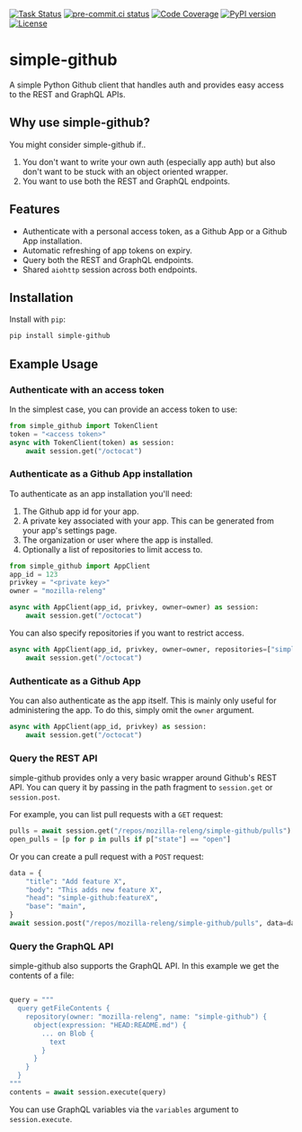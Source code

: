 [![Task Status](https://firefox-ci-tc.services.mozilla.com/api/github/v1/repository/mozilla-releng/simple-github-client/main/badge.svg)](https://firefox-ci-tc.services.mozilla.com/api/github/v1/repository/mozilla-releng/simple-github-client/main/latest)
[![pre-commit.ci status](https://results.pre-commit.ci/badge/github/mozilla-releng/simple-github-client/main.svg)](https://results.pre-commit.ci/latest/github/mozilla-releng/simple-github-client/main)
[![Code Coverage](https://codecov.io/gh/mozilla-releng/simple-github-client/branch/main/graph/badge.svg?token=GJIV52ZQNP)](https://codecov.io/gh/mozilla-releng/simple-github-client)
[![PyPI version](https://badge.fury.io/py/simple-github.svg)](https://badge.fury.io/py/simple-github)
[![License](https://img.shields.io/badge/license-MPL%202.0-orange.svg)](http://mozilla.org/MPL/2.0)

# simple-github

A simple Python Github client that handles auth and provides easy access to the
REST and GraphQL APIs.

## Why use simple-github?

You might consider simple-github if..

1. You don't want to write your own auth (especially app auth) but also don't
   want to be stuck with an object oriented wrapper.
2. You want to use both the REST and GraphQL endpoints.

## Features

- Authenticate with a personal access token, as a Github App or a Github App
  installation.
- Automatic refreshing of app tokens on expiry.
- Query both the REST and GraphQL endpoints.
- Shared `aiohttp` session across both endpoints.

## Installation

Install with `pip`:

```bash
pip install simple-github
```

## Example Usage

### Authenticate with an access token

In the simplest case, you can provide an access token to use:

```python
from simple_github import TokenClient
token = "<access token>"
async with TokenClient(token) as session:
    await session.get("/octocat")
```

### Authenticate as a Github App installation

To authenticate as an app installation you'll need:

1. The Github app id for your app.
2. A private key associated with your app. This can be generated from your
   app's settings page.
3. The organization or user where the app is installed.
4. Optionally a list of repositories to limit access to.

```python
from simple_github import AppClient
app_id = 123
privkey = "<private key>"
owner = "mozilla-releng"

async with AppClient(app_id, privkey, owner=owner) as session:
    await session.get("/octocat")
```

You can also specify repositories if you want to restrict access.

```python
async with AppClient(app_id, privkey, owner=owner, repositories=["simple-github"]) as session:
    await session.get("/octocat")
```

### Authenticate as a Github App

You can also authenticate as the app itself. This is mainly only useful for
administering the app. To do this, simply omit the `owner` argument.

```python
async with AppClient(app_id, privkey) as session:
    await session.get("/octocat")
```

### Query the REST API

simple-github provides only a very basic wrapper around Github's REST API. You can
query it by passing in the path fragment to `session.get` or `session.post`.

For example, you can list pull requests with a `GET` request:

```python
pulls = await session.get("/repos/mozilla-releng/simple-github/pulls")
open_pulls = [p for p in pulls if p["state"] == "open"]
```

Or you can create a pull request with a `POST` request:

```python
data = {
    "title": "Add feature X",
    "body": "This adds new feature X",
    "head": "simple-github:featureX",
    "base": "main",
}
await session.post("/repos/mozilla-releng/simple-github/pulls", data=data)
```

### Query the GraphQL API

simple-github also supports the GraphQL API. In this example we get the contents
of a file:

```python

query = """
  query getFileContents { 
    repository(owner: "mozilla-releng", name: "simple-github") {
      object(expression: "HEAD:README.md") {
        ... on Blob {
          text
        }
      }
    }
  }
"""
contents = await session.execute(query)
```

You can use GraphQL variables via the `variables` argument to `session.execute`.
